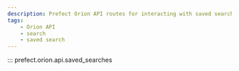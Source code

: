 ```yaml
---
description: Prefect Orion API routes for interacting with saved search objects.
tags:
    - Orion API
    - search
    - saved search
---
```


::: prefect.orion.api.saved_searches
